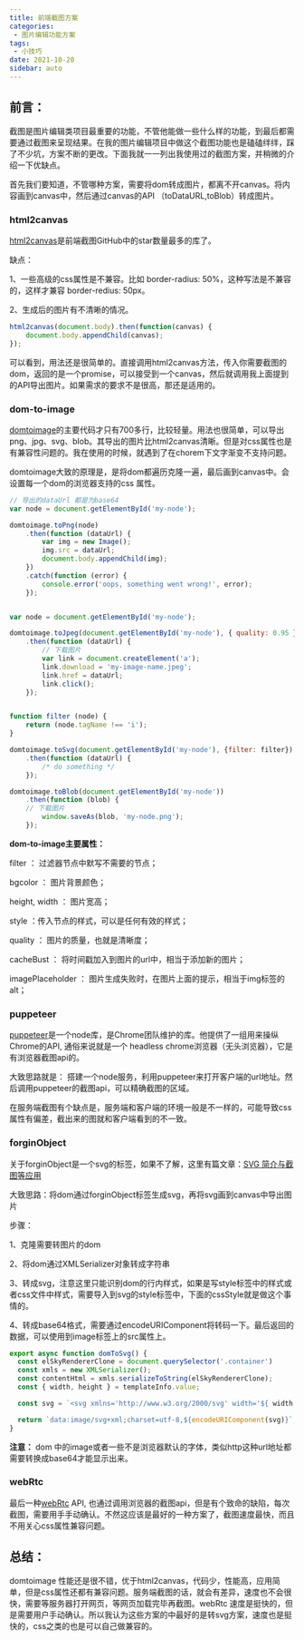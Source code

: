 ```yaml
---
title: 前端截图方案
categories: 
 - 图片编辑功能方案
tags:
 - 小技巧
date: 2021-10-20
sidebar: auto
---
```


## 前言：
截图是图片编辑类项目最重要的功能，不管他能做一些什么样的功能，到最后都需要通过截图来呈现结果。在我的图片编辑项目中做这个截图功能也是磕磕绊绊，踩了不少坑，方案不断的更改。下面我就一一列出我使用过的截图方案，并稍微的介绍一下优缺点。

首先我们要知道，不管哪种方案，需要将dom转成图片，都离不开canvas。将内容画到canvas中，然后通过canvas的API （toDataURL,toBlob）转成图片。

### html2canvas

[html2canvas](https://github.com/niklasvh/html2canvas)是前端截图GitHub中的star数量最多的库了。

缺点：

1、一些高级的css属性是不兼容。比如 border-radius: 50%，这种写法是不兼容的，这样才兼容 border-redius: 50px。

2、生成后的图片有不清晰的情况。

```javascript
html2canvas(document.body).then(function(canvas) {
    document.body.appendChild(canvas);
});
```

可以看到，用法还是很简单的。直接调用html2canvas方法，传入你需要截图的dom，返回的是一个promise，可以接受到一个canvas，然后就调用我上面提到的API导出图片。如果需求的要求不是很高，那还是适用的。

### dom-to-image

[domtoimage](https://github.com/tsayen/dom-to-image)的主要代码才只有700多行，比较轻量。用法也很简单，可以导出png、jpg、svg、blob。其导出的图片比html2canvas清晰。但是对css属性也是有兼容性问题的。我在使用的时候，就遇到了在chorem下文字渐变不支持问题。

domtoimage大致的原理是，是将dom都遍历克隆一遍，最后画到canvas中。会设置每一个dom的浏览器支持的css 属性。

```js
// 导出的dataUrl 都是为base64 
var node = document.getElementById('my-node');

domtoimage.toPng(node)
    .then(function (dataUrl) {
        var img = new Image();
        img.src = dataUrl;
        document.body.appendChild(img);
    })
    .catch(function (error) {
        console.error('oops, something went wrong!', error);
    });


var node = document.getElementById('my-node');

domtoimage.toJpeg(document.getElementById('my-node'), { quality: 0.95 })
    .then(function (dataUrl) {
 		// 下载图片
        var link = document.createElement('a');
        link.download = 'my-image-name.jpeg';
        link.href = dataUrl;
        link.click();
    });


function filter (node) {
    return (node.tagName !== 'i');
}

domtoimage.toSvg(document.getElementById('my-node'), {filter: filter})
    .then(function (dataUrl) {
        /* do something */
    });

domtoimage.toBlob(document.getElementById('my-node'))
    .then(function (blob) {
  	// 下载图片
        window.saveAs(blob, 'my-node.png');
    });


```



**dom-to-image主要属性：**

filter ： 过滤器节点中默写不需要的节点；

bgcolor ： 图片背景颜色；

height, width ： 图片宽高；

style ：传入节点的样式，可以是任何有效的样式；

quality ： 图片的质量，也就是清晰度；

cacheBust ： 将时间戳加入到图片的url中，相当于添加新的图片；

imagePlaceholder ： 图片生成失败时，在图片上面的提示，相当于img标签的alt；



### puppeteer

[puppeteer](https://github.com/puppeteer/puppeteer)是一个node库，是Chrome团队维护的库。他提供了一组用来操纵Chrome的API, 通俗来说就是一个 headless chrome浏览器（无头浏览器），它是有浏览器截图api的。

大致思路就是： 搭建一个node服务，利用puppeteer来打开客户端的url地址。然后调用puppeteer的截图api，可以精确截图的区域。

在服务端截图有个缺点是，服务端和客户端的环境一般是不一样的，可能导致css属性有偏差，截出来的图就和客户端看到的不一致。

### forginObject

关于forginObject是一个svg的标签，如果不了解，这里有篇文章：[SVG <foreignObject />简介与截图等应用](https://www.zhangxinxu.com/wordpress/2017/08/svg-foreignobject/)

大致思路：将dom通过forginObject标签生成svg，再将svg画到canvas中导出图片

步骤：

1、克隆需要转图片的dom

2、将dom通过XMLSerializer对象转成字符串

3、转成svg，注意这里只能识别dom的行内样式，如果是写style标签中的样式或者css文件中样式，需要导入到svg的style标签中，下面的cssStyle就是做这个事情的。

4、转成base64格式，需要通过encodeURIComponent将转码一下。最后返回的数据，可以使用到image标签上的src属性上。

```js
export async function domToSvg() {
  const elSkyRendererClone = document.querySelector('.container')
  const xmls = new XMLSerializer();
  const contentHtml = xmls.serializeToString(elSkyRendererClone);
  const { width, height } = templateInfo.value;

  const svg = `<svg xmlns='http://www.w3.org/2000/svg' width='${ width }' height='${ height }'><style>${cssStyle}</style><foreignObject x='0' y='0' width='100%' height='100%'>${contentHtml}</foreignObject></svg>`;

  return `data:image/svg+xml;charset=utf-8,${encodeURIComponent(svg)}`;
}

```

**注意：**
dom 中的image或者一些不是浏览器默认的字体，类似http这种url地址都需要转换成base64才能显示出来。

### webRtc

最后一种[webRtc](https://developer.mozilla.org/zh-CN/docs/Web/API/WebRTC_API) API, 也通过调用浏览器的截图api，但是有个致命的缺陷，每次截图，需要用手手动确认。不然这应该是最好的一种方案了，截图速度最快，而且不用关心css属性兼容问题。

## 总结：
domtoimage 性能还是很不错，优于html2canvas，代码少，性能高，应用简单，但是css属性还都有兼容问题。服务端截图的话，就会有差异，速度也不会很快，需要等服务器打开网页，等网页加载完毕再截图。webRtc 速度是挺快的，但是需要用户手动确认。所以我认为这些方案的中最好的是转svg方案，速度也是挺快的，css之类的也是可以自己做兼容的。


